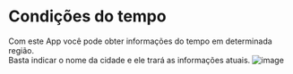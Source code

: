 # Condições do tempo

Com este App você pode obter informações do tempo em determinada região.
<br>
Basta indicar o nome da cidade e ele trará as informações atuais.
![image](https://github.com/user-attachments/assets/1e0cec51-558d-4f76-848e-6edc411ba3b4)

